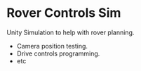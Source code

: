 # Rover Controls Sim
Unity Simulation to help with rover planning.

- Camera position testing.
- Drive controls programming.
- etc
